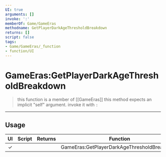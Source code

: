 ```yaml
---
UI: true
arguments: []
invoke: ':'
memberOf: Game/GameEras
methodname: GetPlayerDarkAgeThresholdBreakdown
returns: []
script: false
tags:
- Game/GameEras/_function
- function/UI
---
```

# GameEras:GetPlayerDarkAgeThresholdBreakdown
> this function is a member of [[GameEras]]
> this method expects an implicit "self" argument. invoke it with `:`
-----
## Usage
|  UI | Script | Returns | Function | Arguments |
|:---:|:------:|-------:|:--------:|:---------|
|✓| ||GameEras:GetPlayerDarkAgeThresholdBreakdown||
